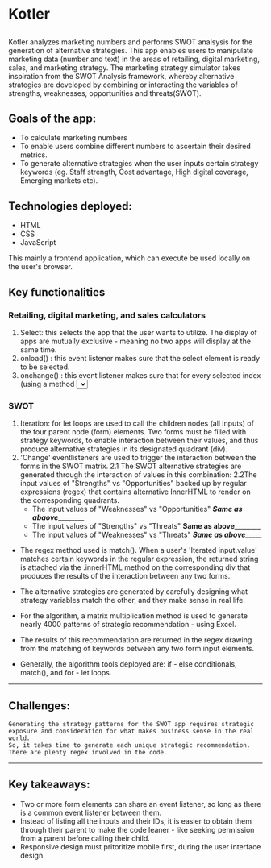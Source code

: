 # Kotler

##

Kotler analyzes marketing numbers and performs SWOT analsysis for the generation of alternative strategies.
This app enables users to manipulate marketing data (number and text) in the areas of retailing, digital marketing, sales,
and marketing strategy. The marketing strategy simulator takes inspiration from the SWOT Analysis framework, whereby alternative 
strategies are developed by combining or interacting the variables of strengths, weaknesses, opportunities and threats(SWOT).


## Goals of the app:
- To calculate marketing numbers
- To enable users combine different numbers to ascertain their desired metrics.
- To generate alternative strategies when the user inputs certain strategy keywords (eg. Staff strength, Cost advantage, High digital coverage, Emerging markets etc).


## Technologies deployed:
- HTML
- CSS
- JavaScript

This mainly a frontend application, which can execute be used locally on the user's browser.


## Key functionalities
### Retailing, digital marketing, and sales calculators
1. Select: this selects the app that the user wants to utilize. The display of apps are mutually exclusive - meaning no two apps will display at the same time.
2. onload() : this event listener makes sure that the select element is ready to be selected.
3. onchange() : this event listener makes sure that for every selected index (using a method <select id>.selectedIndex[arrayIndex]), its corresponding app displays, and is         ready for use.
 
### SWOT
 1. Iteration: for let loops are used to call the children nodes (all inputs) of the four parent node (form) elements.
     Two forms must be filled with strategy keywords, to enable interaction between their values, and thus produce alternative
     strategies in its designated quadrant (div). 
 2. 'Change' eventlisteners are used to trigger the interaction between the forms in the SWOT matrix.
    2.1 The SWOT alternative strategies are generated through the interaction of values in this combination:
    2.2The input values of "Strengths" vs "Opportunities" backed up by regular expressions (regex) that contains alternative InnerHTML to render on the corresponding quadrants.
     - The input values of "Weaknesses" vs "Opportunities" ___________Same as abaove___________________
     - The input values of "Strengths" vs "Threats" ________Same as above________________
     - The input values of "Weaknesses" vs "Threats" _________Same as above______________
    
  - The regex method used is match(). When a user's 'Iterated input.value' matches certain keywords in the regular expression, the returned string
     is attached via the .innerHTML method on the corresponding div that produces the results of the interaction between any two forms.
    
  - The alternative strategies are generated by carefully designing what strategy variables match the other, and they make sense in real life.
  - For the algorithm, a matrix multiplication method is used to generate nearly 4000 patterns of strategic recommendation - using Excel.
  - The results of this recommendation are returned in the regex drawing from the matching of keywords between any two form input elements.
  - Generally, the algorithm tools deployed are: if - else conditionals, match(), and for - let loops.
    
 ----------------------------------------------------------------------------------------------------------------------------------------------------------------------
    
 ## Challenges:
    Generating the strategy patterns for the SWOT app requires strategic exposure and consideration for what makes business sense in the real world.
    So, it takes time to generate each unique strategic recommendation. There are plenty regex involved in the code.
 ----------------------------------------------------------------------------------------------------------------------------------------------------------------------
    
 ## Key takeaways:
 - Two or more form elements can share an event listener, so long as there is a common event listener between them.
 - Instead of listing all the inputs and their IDs, it is easier to obtain them through their parent to make the code leaner - like seeking permission
    from a parent before calling their child. 
 - Responsive design must pritoritize mobile first, during the user interface design.
 
